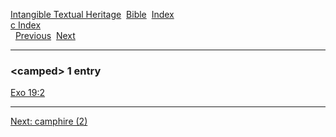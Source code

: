 [Intangible Textual Heritage](../../index)  [Bible](../index) 
[Index](index)   
[c Index](_c_)  
  [Previous](c01866)  [Next](c01868) 

------------------------------------------------------------------------

### &lt;camped&gt; 1 entry

[Exo 19:2](../kjv/exo019.htm#002)  

------------------------------------------------------------------------

[Next: camphire (2)](c01868)
